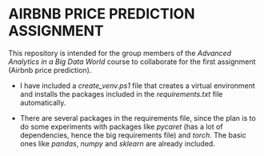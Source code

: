 # AIRBNB PRICE PREDICTION ASSIGNMENT

This repository is intended for the group members of the *Advanced Analytics in a Big Data World* course to collaborate for the first assignment (Airbnb price prediction).

- I have included a *create_venv.ps1* file that creates a virtual environment and installs the packages included in the *requirements.txt* file automatically.

- There are several packages in the requirements file, since the plan is to do some experiments with packages like *pycaret* (has a lot of dependencies, hence the big requirements file) and *torch*. The basic ones like *pandas*, *numpy* and *sklearn* are already included.